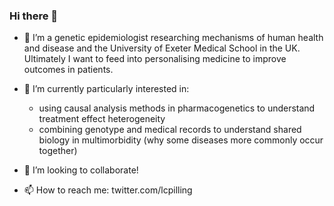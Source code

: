 ### Hi there 👋

- 🔭 I’m a genetic epidemiologist researching mechanisms of human health and disease and the University of Exeter Medical School in the UK. Ultimately I want to feed into personalising medicine to improve outcomes in patients.

- 🌱 I’m currently particularly interested in:
    - using causal analysis methods in pharmacogenetics to understand treatment effect heterogeneity
    - combining genotype and medical records to understand shared biology in multimorbidity (why some diseases more commonly occur together)

- 👯 I’m looking to collaborate!

- 📫 How to reach me: twitter.com/lcpilling
